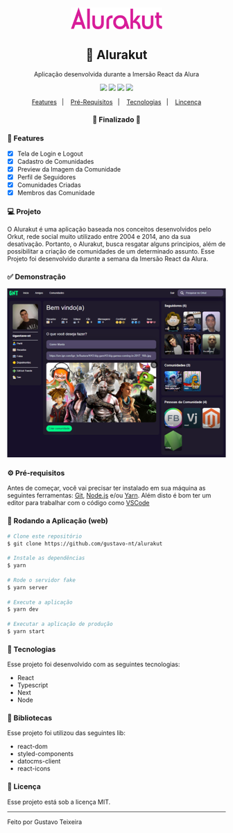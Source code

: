 <h4 align="center">
  <img src="https://github.com/gustavo-nt/alurakut/blob/main/public/logo-alurakut.svg" alt="logo" height="50"/>
</h4>

<h1 align="center">
    🚀 Alurakut
</h1>

<p align="center">Aplicação desenvolvida durante a Imersão React da Alura</p>

<p align="center">
  <img src="https://img.shields.io/badge/react%20version-17.0.2-informational"/>
  <img src="https://img.shields.io/badge/next%20version-10.1.3-important" />
  <img src="https://img.shields.io/badge/last%20commit-july-blue" />
  <img src="https://img.shields.io/badge/license-MIT-success"/>
</p>

<p align="center">
  <a href="#-features">Features</a>&nbsp;&nbsp;&nbsp;|&nbsp;&nbsp;&nbsp;
  <a href="#-pré-requisitos">Pré-Requisitos</a>&nbsp;&nbsp;&nbsp;|&nbsp;&nbsp;&nbsp;
  <a href="#-tecnologias">Tecnologias</a>&nbsp;&nbsp;&nbsp;|&nbsp;&nbsp;&nbsp;
  <a href="#-licença">Lincença</a>
</p>

<h3 align="center"> 
🚧  Finalizado  🚧
</h3>

### 📎 Features 

- [x] Tela de Login e Logout
- [x] Cadastro de Comunidades
- [x] Preview da Imagem da Comunidade
- [x] Perfil de Seguidores
- [x] Comunidades Criadas
- [x] Membros das Comunidade

### 💻 Projeto

O Alurakut é uma aplicação baseada nos conceitos desenvolvidos pelo Orkut, rede social muito utilizado entre 2004 e 2014, ano da sua desativação. Portanto, o Alurakut, busca resgatar alguns principios, além de possibilitar a criação de comunidades de um determinado assunto. Esse Projeto foi desenvolvido durante a semana da Imersão React da Alura. 

### ✅ Demonstração
<img src="https://github.com/gustavo-nt/alurakut/blob/main/public/thumbnail.png" alt="Thumbail"/>

### ⚙ Pré-requisitos

Antes de começar, você vai precisar ter instalado em sua máquina as seguintes ferramentas:
[Git](https://git-scm.com), [Node.js](https://nodejs.org/en/) e/ou [Yarn](https://yarnpkg.com/). 
Além disto é bom ter um editor para trabalhar com o código como [VSCode](https://code.visualstudio.com/)

### 📗 Rodando a Aplicação (web)

```bash
# Clone este repositório
$ git clone https://github.com/gustavo-nt/alurakut

# Instale as dependências
$ yarn

# Rode o servidor fake
$ yarn server

# Execute a aplicação
$ yarn dev

# Executar a aplicação de produção
$ yarn start
```

### 🚀 Tecnologias

Esse projeto foi desenvolvido com as seguintes tecnologias:

- React
- Typescript
- Next
- Node

### 📕 Bibliotecas

Esse projeto foi utilizou das seguintes lib:

- react-dom
- styled-components
- datocms-client
- react-icons

### 📝 Licença

Esse projeto está sob a licença MIT.

<hr/>

Feito por Gustavo Teixeira
